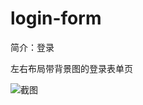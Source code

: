 # login-form

简介：登录

左右布局带背景图的登录表单页

![截图](https://unpkg.com/@icedesign/login-form-block/screenshot.png)
